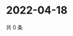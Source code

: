# 2022-04-18

共 0 条

<!-- BEGIN WEIBO -->
<!-- 最后更新时间 Mon Apr 18 2022 07:15:48 GMT+0800 (China Standard Time) -->

<!-- END WEIBO -->
